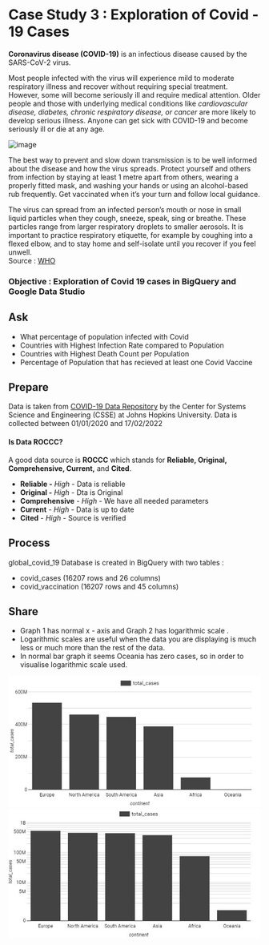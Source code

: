 # Case Study 3 : Exploration of Covid - 19 Cases

**Coronavirus disease (COVID-19)** is an infectious disease caused by the 
SARS-CoV-2 virus.

Most people infected with the virus will experience mild to moderate 
respiratory illness and recover without requiring special treatment. 
However, some will become seriously ill and require medical attention. 
Older people and those with underlying medical conditions like
 *cardiovascular disease, diabetes, chronic respiratory disease, 
 or cancer* are more likely to develop serious illness. 
 Anyone can get sick with COVID-19 and become seriously ill or
  die at any age. 
  
  ![image](https://user-images.githubusercontent.com/92245436/154810811-0fbef7bc-2494-47a4-aedf-5900a5b80d64.png)



The best way to prevent and slow down transmission is to be well informed
 about the disease and how the virus spreads. Protect yourself and others
  from infection by staying at least 1 metre apart from others, wearing a 
  properly fitted mask, and washing your hands or using an alcohol-based
   rub frequently. Get vaccinated when it’s your turn and follow local 
   guidance.

The virus can spread from an infected person’s mouth or nose in small 
liquid particles when they cough, sneeze, speak, sing or breathe. 
These particles range from larger respiratory droplets to smaller aerosols.
 It is important to practice respiratory etiquette, for example by coughing
  into a flexed elbow, and to stay home and self-isolate until you recover
   if you feel unwell. <br>
Source : [WHO](https://www.who.int/health-topics/coronavirus#tab=tab_1)

### Objective : Exploration of Covid 19 cases in BigQuery and Google Data Studio 

##  Ask 
- What percentage of population infected with Covid
- Countries with Highest Infection Rate compared to Population
- Countries with Highest Death Count per Population
- Percentage of Population that has recieved at least one Covid Vaccine

##  Prepare 
Data is taken from [COVID-19 Data Repository](https://ourworldindata.org/covid-deaths)  by the Center for Systems Science and Engineering 
(CSSE) at Johns Hopkins University.
Data is collected between  01/01/2020 and    17/02/2022


#### Is Data ROCCC?
A good data source is **ROCCC** which stands for **Reliable, Original, Comprehensive, Current,** and **Cited**.

- **Reliable -** *High* - Data is reliable 
- **Original -** *High* - Dta is Original
- **Comprehensive** - *High* - We have all needed parameters 
- **Current** - *High* - Data is up to date
- **Cited** - *High* - Source is verified


## Process 
global_covid_19 Database is created in BigQuery with two tables :
- covid_cases (16207 rows and 26 columns)
- covid_vaccination (16207 rows and 45 columns)


## Share  

- Graph 1 has normal x - axis and Graph 2 has logarithmic scale .
- Logarithmic scales are useful when the data you are displaying is much less or much more than the rest of the data.
- In normal bar graph it seems Oceania has zero cases, so in order to visualise logarithmic scale used.


<img src="images/continet_cases.jpg" width="800" title="normal axis"> 
<img src="images/continet_cases_log_scale.jpg" width="800" title="log axis ">
